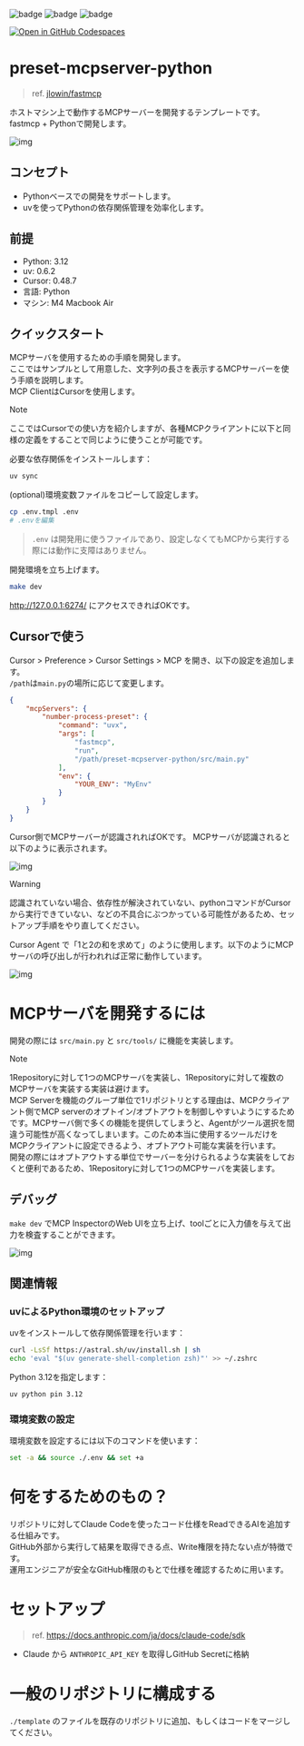 ![badge](https://img.shields.io/badge/Python-white?logo=python)
![badge](https://img.shields.io/badge/preset-red) 
![badge](https://img.shields.io/badge/fastmcp-3178C6)

[![Open in GitHub Codespaces](https://github.com/codespaces/badge.svg)](https://codespaces.new/Yoshida24/preset-mcpserver-python)

# preset-mcpserver-python
> ref. [jlowin/fastmcp](https://github.com/jlowin/fastmcp)

ホストマシン上で動作するMCPサーバーを開発するテンプレートです。  
fastmcp + Pythonで開発します。

![img](docs/img/mcp-demo-cursor.png)

## コンセプト
- Pythonベースでの開発をサポートします。
- uvを使ってPythonの依存関係管理を効率化します。

## 前提

- Python: 3.12
- uv: 0.6.2
- Cursor: 0.48.7
- 言語: Python
- マシン: M4 Macbook Air

## クイックスタート
MCPサーバを使用するための手順を開発します。  
ここではサンプルとして用意した、文字列の長さを表示するMCPサーバーを使う手順を説明します。  
MCP ClientはCursorを使用します。

> [!NOTE]
> ここではCursorでの使い方を紹介しますが、各種MCPクライアントに以下と同様の定義をすることで同じように使うことが可能です。

必要な依存関係をインストールします：

```bash
uv sync
```

(optional)環境変数ファイルをコピーして設定します。

```bash
cp .env.tmpl .env
# .envを編集
```

> `.env` は開発用に使うファイルであり、設定しなくてもMCPから実行する際には動作に支障はありません。

開発環境を立ち上げます。

```bash
make dev
```

http://127.0.0.1:6274/ にアクセスできればOKです。

## Cursorで使う
Cursor > Preference > Cursor Settings > MCP を開き、以下の設定を追加します。  
`/path`は`main.py`の場所に応じて変更します。

```json
{
    "mcpServers": {
        "number-process-preset": {
            "command": "uvx",
            "args": [
                "fastmcp",
                "run",
                "/path/preset-mcpserver-python/src/main.py"
            ],
            "env": {
                "YOUR_ENV": "MyEnv"
            }
        }
    }
}
```

Cursor側でMCPサーバーが認識されればOKです。 MCPサーバが認識されると以下のように表示されます。

![img](docs/img/mcp-demo-cursor-enabled.png)

> [!WARNING]
> 認識されていない場合、依存性が解決されていない、pythonコマンドがCursorから実行できていない、などの不具合にぶつかっている可能性があるため、セットアップ手順をやり直してください。

Cursor Agent で「1と2の和を求めて」のように使用します。以下のようにMCPサーバの呼び出しが行われれば正常に動作しています。

![img](docs/img/mcp-demo-cursor.png)

# MCPサーバを開発するには
開発の際には `src/main.py` と `src/tools/` に機能を実装します。


> [!NOTE]
> 1Repositoryに対して1つのMCPサーバを実装し、1Repositoryに対して複数のMCPサーバを実装する実装は避けます。  
> MCP Serverを機能のグループ単位で1リポジトリとする理由は、MCPクライアント側でMCP serverのオプトイン/オプトアウトを制御しやすいようにするためです。MCPサーバ側で多くの機能を提供してしまうと、Agentがツール選択を間違う可能性が高くなってしまいます。このため本当に使用するツールだけをMCPクライアントに設定できるよう、オプトアウト可能な実装を行います。  
> 開発の際にはオプトアウトする単位でサーバーを分けられるような実装をしておくと便利であるため、1Repositoryに対して1つのMCPサーバを実装します。

## デバッグ
`make dev` でMCP InspectorのWeb UIを立ち上げ、toolごとに入力値を与えて出力を検査することができます。

![img](docs/img/MCP_Inspector.png)

## 関連情報

### uvによるPython環境のセットアップ
uvをインストールして依存関係管理を行います：

```bash
curl -LsSf https://astral.sh/uv/install.sh | sh
echo 'eval "$(uv generate-shell-completion zsh)"' >> ~/.zshrc
```

Python 3.12を指定します：

```bash
uv python pin 3.12
```

### 環境変数の設定
環境変数を設定するには以下のコマンドを使います：

```bash
set -a && source ./.env && set +a
```

# 何をするためのもの？
リポジトリに対してClaude Codeを使ったコード仕様をReadできるAIを追加する仕組みです。  
GitHub外部から実行して結果を取得できる点、Write権限を持たない点が特徴です。  
運用エンジニアが安全なGitHub権限のもとで仕様を確認するために用います。

# セットアップ
> ref. https://docs.anthropic.com/ja/docs/claude-code/sdk

- Claude から `ANTHROPIC_API_KEY` を取得しGitHub Secretに格納

# 一般のリポジトリに構成する
`./template` のファイルを既存のリポジトリに追加、もしくはコードをマージしてください。